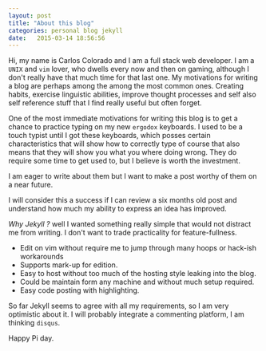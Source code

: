 ```yaml
---
layout: post
title: "About this blog"
categories: personal blog jekyll
date:   2015-03-14 18:56:56
---
```

Hi, my name is Carlos Colorado and I am a full stack web developer. I am a `UNIX` and `vim`
lover, who dwells every now and then on gaming, although I don't really have that much time for
that last one. My motivations for writing a blog are perhaps among the among the most common ones.
Creating habits, exercise linguistic abilities, improve thought processes and self also self
reference stuff that I find really useful but often forget.

One of the most immediate motivations for writing this blog is to get a chance to practice typing
on my new `ergodox` keyboards. I used to be a touch typist until I got these keyboards,
which  posses certain characteristics that will show how to correctly type of course that
also means that they will show you what you where doing wrong.  They do require some time to get
used to, but I believe is worth the investment.

I am eager to write about them but I want to make a post worthy of them on a near future.

I will consider this a success if I can review a six months old post and understand how
much my ability to express an idea has improved.

_Why Jekyll ?_ well I wanted something really simple that would not distract me from
writing. I don't want to trade practicality for feature-fullness.
* Edit on vim without require me to jump through many hoops or hack-ish workarounds
* Supports mark-up for edition.
* Easy to host without too much of the hosting style leaking into the blog.
* Could be maintain form any machine and without much setup required.
* Easy code posting with highlighting.

So far Jekyll seems to agree with all my requirements, so I am very optimistic about it.
I will probably integrate a commenting platform, I am thinking `disqus`.

Happy Pi day.
